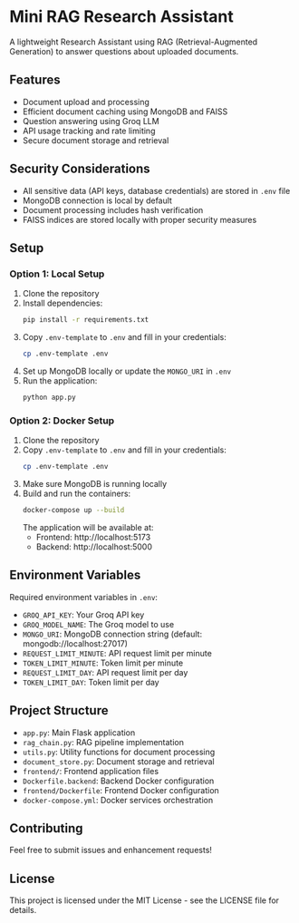 # Mini RAG Research Assistant

A lightweight Research Assistant using RAG (Retrieval-Augmented Generation) to answer questions about uploaded documents.

## Features

- Document upload and processing
- Efficient document caching using MongoDB and FAISS
- Question answering using Groq LLM
- API usage tracking and rate limiting
- Secure document storage and retrieval

## Security Considerations

- All sensitive data (API keys, database credentials) are stored in `.env` file
- MongoDB connection is local by default
- Document processing includes hash verification
- FAISS indices are stored locally with proper security measures

## Setup

### Option 1: Local Setup

1. Clone the repository
2. Install dependencies:
   ```bash
   pip install -r requirements.txt
   ```
3. Copy `.env-template` to `.env` and fill in your credentials:
   ```bash
   cp .env-template .env
   ```
4. Set up MongoDB locally or update the `MONGO_URI` in `.env`
5. Run the application:
   ```bash
   python app.py
   ```

### Option 2: Docker Setup

1. Clone the repository
2. Copy `.env-template` to `.env` and fill in your credentials:
   ```bash
   cp .env-template .env
   ```
3. Make sure MongoDB is running locally
4. Build and run the containers:
   ```bash
   docker-compose up --build
   ```
   The application will be available at:
   - Frontend: http://localhost:5173
   - Backend: http://localhost:5000

## Environment Variables

Required environment variables in `.env`:
- `GROQ_API_KEY`: Your Groq API key
- `GROQ_MODEL_NAME`: The Groq model to use
- `MONGO_URI`: MongoDB connection string (default: mongodb://localhost:27017)
- `REQUEST_LIMIT_MINUTE`: API request limit per minute
- `TOKEN_LIMIT_MINUTE`: Token limit per minute
- `REQUEST_LIMIT_DAY`: API request limit per day
- `TOKEN_LIMIT_DAY`: Token limit per day

## Project Structure

- `app.py`: Main Flask application
- `rag_chain.py`: RAG pipeline implementation
- `utils.py`: Utility functions for document processing
- `document_store.py`: Document storage and retrieval
- `frontend/`: Frontend application files
- `Dockerfile.backend`: Backend Docker configuration
- `frontend/Dockerfile`: Frontend Docker configuration
- `docker-compose.yml`: Docker services orchestration

## Contributing

Feel free to submit issues and enhancement requests!

## License

This project is licensed under the MIT License - see the LICENSE file for details.
